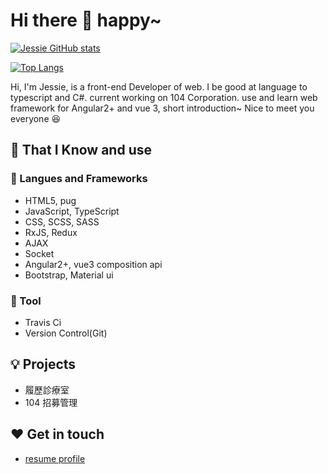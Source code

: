# Hi there 👋 happy~

[![Jessie GitHub stats](https://github-readme-stats.vercel.app/api?username=JessieRabbit&show_icons=true&theme=gruvbox)](https://github.com/anuraghazra/github-readme-stats)

[![Top Langs](https://github-readme-stats.vercel.app/api/top-langs/?username=JessieRabbit)](https://github.com/anuraghazra/github-readme-stats)

Hi, I'm Jessie, is a front-end Developer of web. I be good at language to typescript and C#.
current working on 104 Corporation. use and learn web framework for Angular2+ and vue 3,
short introduction~ Nice to meet you everyone 😆


<h2>📌 That I Know and use</h2>
<h3>📖 Langues and Frameworks</h3>

+ HTML5, pug
+ JavaScript, TypeScript
+ CSS, SCSS, SASS
+ RxJS, Redux
+ AJAX
+ Socket
+ Angular2+, vue3 composition api
+ Bootstrap, Material ui

<h3>🔧 Tool</h3>

+ Travis Ci
+ Version Control(Git)

<h2>💡 Projects</h2>

+ 履歷診療室
+ 104 招募管理

<h2>❤️ Get in touch</h2>

+ [resume profile](http://jessie-resume.nctu.me/)

